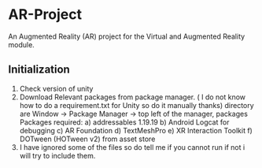 # AR-Project
An Augmented Reality (AR) project for the Virtual and Augmented Reality module.

## Initialization

1) Check version of unity
2) Download Relevant packages from package manager. ( I do not know how to do a requirement.txt for Unity so do it manually thanks)
  directory are Window -> Package Manager -> top left of the manager, packages
  Packages required:
    a) addressables 1.19.19
    b) Android Logcat for debugging
    c) AR Foundation
    d) TextMeshPro
    e) XR Interaction Toolkit
    f) DOTween (HOTween v2) from asset store
3) I have ignored some of the files so do tell me if you cannot run if not i will try to include them.
